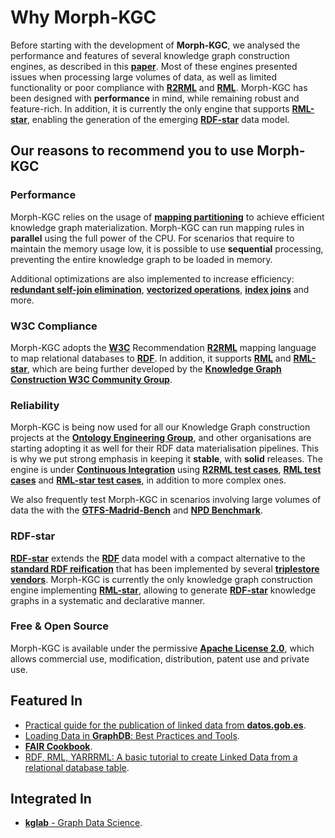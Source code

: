# Why Morph-KGC

Before starting with the development of **Morph-KGC**, we analysed the performance and features of several knowledge graph construction engines, as described in this **[paper](http://ceur-ws.org/Vol-2873/paper11.pdf)**. Most of these engines presented issues when processing large volumes of data, as well as limited functionality or poor compliance with **[R2RML](https://www.w3.org/TR/r2rml/)** and **[RML](https://rml.io/specs/rml/)**. Morph-KGC has been designed with **performance** in mind, while remaining robust and feature-rich. In addition, it is currently the only engine that supports **[RML-star](https://kg-construct.github.io/rml-star-spec/)**, enabling the generation of the emerging **[RDF-star](https://w3c.github.io/rdf-star/cg-spec/editors_draft.html)** data model.

## Our reasons to recommend you to use Morph-KGC

### Performance

Morph-KGC relies on the usage of **[mapping partitioning](http://www.semantic-web-journal.net/system/files/swj3090.pdf)** to achieve efficient knowledge graph materialization. Morph-KGC can run mapping rules in **parallel** using the full power of the CPU. For scenarios that require to maintain the memory usage low, it is possible to use **sequential** processing, preventing the entire knowledge graph to be loaded in memory.

Additional optimizations are also implemented to increase efficiency: **[redundant self-join elimination](http://www.semantic-web-journal.net/system/files/swj3090.pdf)**, **[vectorized operations](https://en.wikipedia.org/wiki/Array_programming)**, **[index joins](https://en.wikipedia.org/wiki/Nested_loop_join#Index_join_variation)** and more.

### W3C Compliance

Morph-KGC adopts the **[W3C](https://www.w3.org/)** Recommendation **[R2RML](https://www.w3.org/TR/r2rml/)** mapping language to map relational databases to **[RDF](https://www.w3.org/TR/rdf11-concepts/)**. In addition, it supports **[RML](https://rml.io/specs/rml/)** and **[RML-star](https://kg-construct.github.io/rml-star-spec/)**, which are being further developed by the **[Knowledge Graph Construction W3C Community Group](https://www.w3.org/community/kg-construct/)**.

### Reliability

Morph-KGC is being now used for all our Knowledge Graph construction projects at the **[Ontology Engineering Group](https://oeg.fi.upm.es/)**, and other organisations are starting adopting it as well for their RDF data materialisation pipelines. This is why we put strong emphasis in keeping it **stable**, with **solid** releases. The engine is under **[Continuous Integration](https://github.com/oeg-upm/morph-kgc/actions)** using **[R2RML test cases](https://www.w3.org/2001/sw/rdb2rdf/test-cases/)**, **[RML test cases](https://rml.io/test-cases/)** and **[RML-star test cases](https://github.com/kg-construct/rml-star-test-cases)**, in addition to more complex ones.

We also frequently test Morph-KGC in scenarios involving large volumes of data the with the **[GTFS-Madrid-Bench](https://github.com/oeg-upm/gtfs-bench)** and **[NPD Benchmark](https://github.com/ontop/npd-benchmark)**.

### RDF-star

**[RDF-star](https://w3c.github.io/rdf-star/cg-spec/editors_draft.html)** extends the **[RDF](https://www.w3.org/TR/rdf11-concepts/)** data model with a compact alternative to the **[standard RDF reification](https://www.w3.org/TR/rdf11-mt/#reification)** that has been implemented by several **[triplestore vendors](https://w3c.github.io/rdf-star/implementations.html)**. Morph-KGC is currently the only knowledge graph construction engine implementing **[RML-star](https://kg-construct.github.io/rml-star-spec/)**, allowing to generate **[RDF-star](https://w3c.github.io/rdf-star/cg-spec/editors_draft.html)** knowledge graphs in a systematic and declarative manner.

### Free & Open Source

Morph-KGC is available under the permissive **[Apache License 2.0](https://github.com/oeg-upm/morph-kgc/blob/main/LICENSE)**, which allows commercial use, modification, distribution, patent use and private use.

## Featured In
- [Practical guide for the publication of linked data from **datos.gob.es**](https://datos.gob.es/sites/default/files/doc/file/guia-publicacion-datos-enlazados.pdf).
- [Loading Data in **GraphDB**: Best Practices and Tools](https://www.ontotext.com/blog/loading-data-in-graphdb-best-practices-and-tools/).
- [**FAIR Cookbook**](https://faircookbook.elixir-europe.org/content/recipes/interoperability/rdf-conversion.html).
- [RDF, RML, YARRRML: A basic tutorial to create Linked Data from a relational database table](https://katharinabrunner.de/2022/03/rdf-rml-yarrrml-kglab-morph-kgc/).

## Integrated In
- [**kglab** - Graph Data Science](https://github.com/DerwenAI/kglab).
